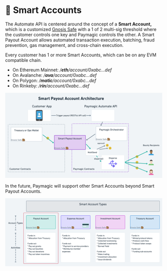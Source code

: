 # 🏦 Smart Accounts

The Automate API is centered around the concept of a **Smart Account,** which is a customized [Gnosis Safe](https://gnosis-safe.io/) with a 1 of 2 multi-sig threshold where the customer controls one key and Paymagic controls the other. A Smart Payout Account allows automated transaction execution, batching, fraud prevention, gas management, and cross-chain execution.

Every customer has 1 or more Smart Accounts, which can be on any EVM compatible chain.

* On Ethereum Mainnet: _/**eth**/account/0xabc...def_
* On Avalanche: _/**ava**/account/0xabc...def_
* On Polygon: _/**matic**/account/0xabc...def_
* On Rinkeby: _/**rin**/account/0xabc...def_

![Smart Payout Account Architecture: Onchain](<../../.gitbook/assets/Paymagic Automate@2x(2).png>)

In the future, Paymagic will support other Smart Accounts beyond Smart Payout Accounts.

![](<../../.gitbook/assets/Paymagic Protocol@2x(1).png>)
